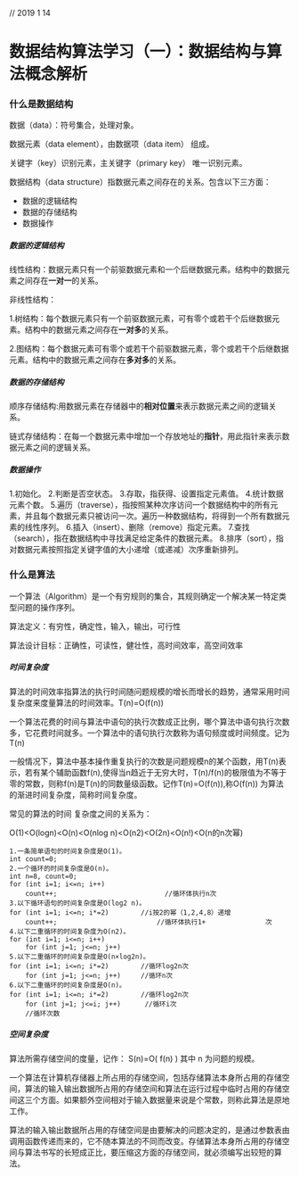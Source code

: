 // 2019 1 14

# 数据结构算法学习（一）：数据结构与算法概念解析

### 什么是数据结构

数据（data）：符号集合，处理对象。

数据元素（data element），由数据项（data item） 组成。

关键字（key）识别元素，主关键字（primary key） 唯一识别元素。

数据结构（data structure）指数据元素之间存在的关系。包含以下三方面：
   - 数据的逻辑结构
   - 数据的存储结构
   - 数据操作
    
##### 数据的逻辑结构   
线性结构：数据元素只有一个前驱数据元素和一个后继数据元素。结构中的数据元素之间存在**一对一**的关系。

非线性结构：

1.树结构：每个数据元素只有一个前驱数据元素，可有零个或若干个后继数据元素。结构中的数据元素之间存在**一对多**的关系。

2.图结构：每个数据元素可有零个或若干个前驱数据元素，零个或若干个后继数据元素。结构中的数据元素之间存在**多对多**的关系。

##### 数据的存储结构

顺序存储结构:用数据元素在存储器中的**相对位置**来表示数据元素之间的逻辑关系。 

链式存储结构：在每一个数据元素中增加一个存放地址的**指针**，用此指针来表示数据元素之间的逻辑关系。 

##### 数据操作   

1.初始化。
2.判断是否空状态。
3.存取，指获得、设置指定元素值。
4.统计数据元素个数。
5.遍历（traverse），指按照某种次序访问一个数据结构中的所有元素，并且每个数据元素只被访问一次。遍历一种数据结构，将得到一个所有数据元素的线性序列。
6.插入（insert）、删除（remove）指定元素。
7.查找（search），指在数据结构中寻找满足给定条件的数据元素。
8.排序（sort），指对数据元素按照指定关键字值的大小递增（或递减）次序重新排列。

### 什么是算法

一个算法（Algorithm）是一个有穷规则的集合，其规则确定一个解决某一特定类型问题的操作序列。 

算法定义：有穷性，确定性，输入，输出，可行性

算法设计目标：正确性，可读性，健壮性，高时间效率，高空间效率

##### 时间复杂度   

算法的时间效率指算法的执行时间随问题规模的增长而增长的趋势，通常采用时间复杂度来度量算法的时间效率。T(n)=O(f(n)) 

一个算法花费的时间与算法中语句的执行次数成正比例，哪个算法中语句执行次数多，它花费时间就多。一个算法中的语句执行次数称为语句频度或时间频度。记为T(n)

一般情况下，算法中基本操作重复执行的次数是问题规模n的某个函数，用T(n)表示，若有某个辅助函数f(n),使得当n趋近于无穷大时，T(n)/f(n)的极限值为不等于零的常数，则称f(n)是T(n)的同数量级函数。记作T(n)=O(f(n)),称O(f(n)) 为算法的渐进时间复杂度，简称时间复杂度。

常见的算法的时间 复杂度之间的关系为：

O(1)<O(logn)<O(n)<O(nlog n)<O(n2)<O(2n)<O(n!)<O(n的n次幂) 

    1.一条简单语句的时间复杂度是O(1)。
    int count=0; 
    2.一个循环的时间复杂度是O(n)。
    int n=8, count=0;
    for (int i=1; i<=n; i++)
        count++;                   	       //循环体执行n次
    3.以下循环语句的时间复杂度是O(log2 n)。
    for (int i=1; i<=n; i*=2)        //i按2的幂（1,2,4,8）递增
        count++;                  	     //循环体执行1+               次
    4.以下二重循环的时间复杂度为O(n2)。
    for (int i=1; i<=n; i++) 
        for (int j=1; j<=n; j++)
    5.以下二重循环的时间复杂度是O(n×log2n)。
    for (int i=1; i<=n; i*=2)        //循环log2n次
        for (int j=1; j<=n; j++)     //循环n次
    6.以下二重循环的时间复杂度是O(n)。
    for (int i=1; i<=n; i*=2)        //循环log2n次
        for (int j=1; j<=i; j++)      //循环i次
        //循环次数 
                                                       
##### 空间复杂度       

算法所需存储空间的度量，记作： S(n)=O( f(n) ) 其中 n 为问题的规模。

一个算法在计算机存储器上所占用的存储空间，包括存储算法本身所占用的存储空间，算法的输入输出数据所占用的存储空间和算法在运行过程中临时占用的存储空间这三个方面。如果额外空间相对于输入数据量来说是个常数，则称此算法是原地工作。

算法的输入输出数据所占用的存储空间是由要解决的问题决定的，是通过参数表由调用函数传递而来的，它不随本算法的不同而改变。存储算法本身所占用的存储空间与算法书写的长短成正比，要压缩这方面的存储空间，就必须编写出较短的算法。


